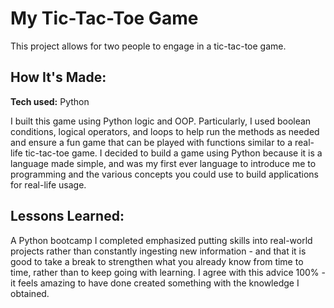 # My Tic-Tac-Toe Game
This project allows for two people to engage in a tic-tac-toe game.


## How It's Made:

**Tech used:** Python

I built this game using Python logic and OOP. Particularly, I used boolean conditions, logical operators, and loops to help
run the methods as needed and ensure a fun game that can be played with functions similar to a real-life tic-tac-toe game. I decided to build a game using Python because it is a language made simple, and was my first ever language to introduce me to programming and the various concepts you could use to build applications for real-life usage. 

## Lessons Learned:

A Python bootcamp I completed emphasized putting skills into real-world projects rather than constantly ingesting new information - and that it is good to take a break to strengthen what you already know from time to time, rather than to keep going with learning. I agree with this advice 100% - it feels amazing to have done created something with the knowledge I obtained. 



